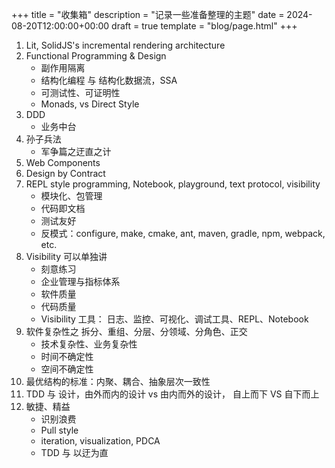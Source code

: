 +++
title = "收集箱"
description = "记录一些准备整理的主题"
date = 2024-08-20T12:00:00+00:00
draft = true
template = "blog/page.html"
+++

1. Lit, SolidJS's incremental rendering architecture
2. Functional Programming & Design
   - 副作用隔离
   - 结构化编程 与 结构化数据流，SSA
   - 可测试性、可证明性
   - Monads, vs Direct Style
3. DDD
   - 业务中台
4. 孙子兵法
   - 军争篇之迂直之计
5. Web Components
6. Design by Contract
7. REPL style programming, Notebook, playground, text protocol, visibility
   - 模块化、包管理
   - 代码即文档
   - 测试友好
   - 反模式：configure, make, cmake, ant, maven, gradle, npm, webpack, etc.
8. Visibility 可以单独讲
   - 刻意练习
   - 企业管理与指标体系
   - 软件质量
   - 代码质量
   - Visibility 工具： 日志、监控、可视化、调试工具、REPL、Notebook
9. 软件复杂性之 拆分、重组、分层、分领域、分角色、正交
   - 技术复杂性、业务复杂性
   - 时间不确定性
   - 空间不确定性
10. 最优结构的标准：内聚、耦合、抽象层次一致性
11. TDD 与 设计，由外而内的设计 vs 由内而外的设计， 自上而下 VS 自下而上
12. 敏捷、精益
    - 识别浪费
    - Pull style
    - iteration, visualization, PDCA
    - TDD 与 以迂为直